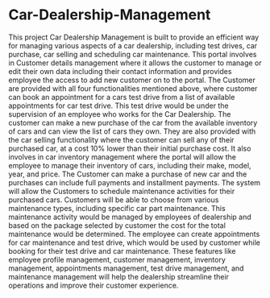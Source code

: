 # Car-Dealership-Management

This project Car Dealership Management is built to provide an efficient way for managing various aspects of a car dealership, including test drives, car purchase, car selling and scheduling car maintenance.
This portal involves in Customer details management where it allows the customer to manage or edit their own data including their contact information and provides employee the access to add new customer on to the portal. The Customer are provided with all four functionalities mentioned above, where customer can book an appointment for a cars test drive from a list of available appointments for car test drive. This test drive would be under the supervision of an employee who works for the Car Dealership.
The customer can make a new purchase of the car from the available inventory of cars and can view the list of cars they own. They are also provided with the car selling functionality where the customer can sell any of their purchased car, at a cost 10% lower than their initial purchase cost.
It also involves in car inventory management where the portal will allow the employee to manage their inventory of cars, including their make, model, year, and price. The Customer can make a purchase of new car and the purchases can include full payments and installment payments.
The system will allow the Customers to schedule maintenance activities for their purchased cars. Customers will be able to choose from various maintenance types, including specific car part maintenance. This maintenance activity would be managed by employees of dealership and based on the package selected by customer the cost for the total maintenance would be determined.
The employee can create appointments for car maintenance and test drive, which would be used by customer while booking for their test drive and car maintenance.
These features like employee profile management, customer management, inventory management, appointments management, test drive management, and maintenance management will help the dealership streamline their operations and improve their customer experience.

